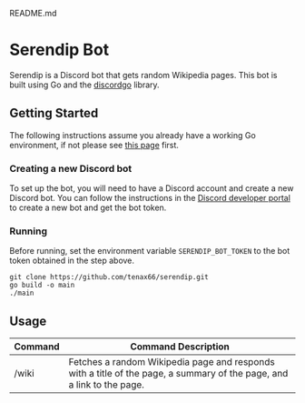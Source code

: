 README.md

# Serendip Bot

Serendip is a Discord bot that gets random Wikipedia pages. This bot is built using Go and the [discordgo](https://github.com/bwmarrin/discordgo) library.

## Getting Started

The following instructions assume you already have a working Go environment, if not please see [this page](https://go.dev/doc/install) first.

### Creating a new Discord bot

To set up the bot, you will need to have a Discord account and create a new Discord bot. You can follow the instructions in the [Discord developer portal](https://discord.com/developers/docs/getting-started "Getting Started") to create a new bot and get the bot token.

### Running

Before running, set the environment variable `SERENDIP_BOT_TOKEN` to the bot token obtained in the step above.

```
git clone https://github.com/tenax66/serendip.git
go build -o main
./main
```

## Usage

| Command | Command Description                                                                                                   |
| ------- | --------------------------------------------------------------------------------------------------------------------- |
| /wiki   | Fetches a random Wikipedia page and responds with a title of the page, a summary of the page, and a link to the page. |
